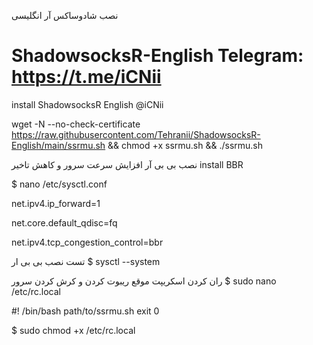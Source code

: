 نصب شادوساکس آر انگلیسی

# ShadowsocksR-English   Telegram: https://t.me/iCNii

install ShadowsocksR English @iCNii

wget -N --no-check-certificate https://raw.githubusercontent.com/Tehranii/ShadowsocksR-English/main/ssrmu.sh && chmod +x ssrmu.sh && ./ssrmu.sh


نصب بی بی آر افزایش سرعت سرور و کاهش تاخیر 
install BBR

$ nano /etc/sysctl.conf

net.ipv4.ip_forward=1

net.core.default_qdisc=fq

net.ipv4.tcp_congestion_control=bbr

تست نصب بی بی ار
$ sysctl --system

ران کردن اسکریپت موقع ریبوت کردن و کرش کردن سرور
$ sudo nano /etc/rc.local

#! /bin/bash
path/to/ssrmu.sh
exit 0

$ sudo chmod +x /etc/rc.local



